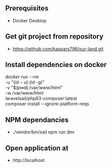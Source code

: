 ## Prerequisites
- Docker Desktop

## Get git project from repository
- https://github.com/kaspars798/our-land.git

## Install dependencies on docker
docker run --rm \
    -u "$(id -u):$(id -g)" \
    -v "$(pwd):/var/www/html" \
    -w /var/www/html \
    laravelsail/php83-composer:latest \
    composer install --ignore-platform-reqs

## NPM dependancies

- ./vendor/bin/sail npm run dev

## Open application at

- http://localhost

